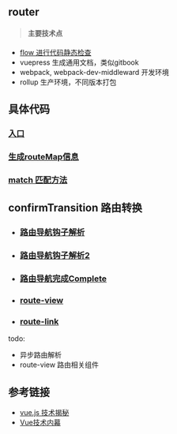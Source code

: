 ## router


> #### 主要技术点
  - [flow 进行代码静态检查](https://flow.org/)
  - vuepress 生成通用文档，类似gitbook
  - webpack, webpack-dev-middleward 开发环境
  - rollup 生产环境，不同版本打包

## 具体代码

### [入口](./docs/entry.md)

### [生成routeMap信息](./docs/routeMap-info.md)

### [match 匹配方法](./docs/match-method.md)

## confirmTransition 路由转换

   - ### [路由导航钩子解析](./docs/route-guard-flow1.md)

   - ### [路由导航钩子解析2](./docs/route-guard-flow2.md)

   - ### [路由导航完成Complete](./docs/route-guard-complete.md)

   - ### [route-view](./docs/route-view.md)

   - ### [route-link](./docs/route-link.md)


todo:

  - 异步路由解析
  - route-view 路由相关组件


## 参考链接
- [vue.js 技术揭秘](https://ustbhuangyi.github.io/vue-analysis/)
- [Vue技术内幕](http://hcysun.me/vue-design/art/)
